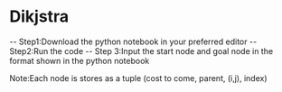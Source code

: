 # Dikjstra
-- Step1:Download the python notebook in your preferred editor
-- Step2:Run the code 
-- Step 3:Input the start node and goal node in the format shown in the python notebook

Note:Each node is stores as a tuple (cost to come, parent, (i,j), index)
